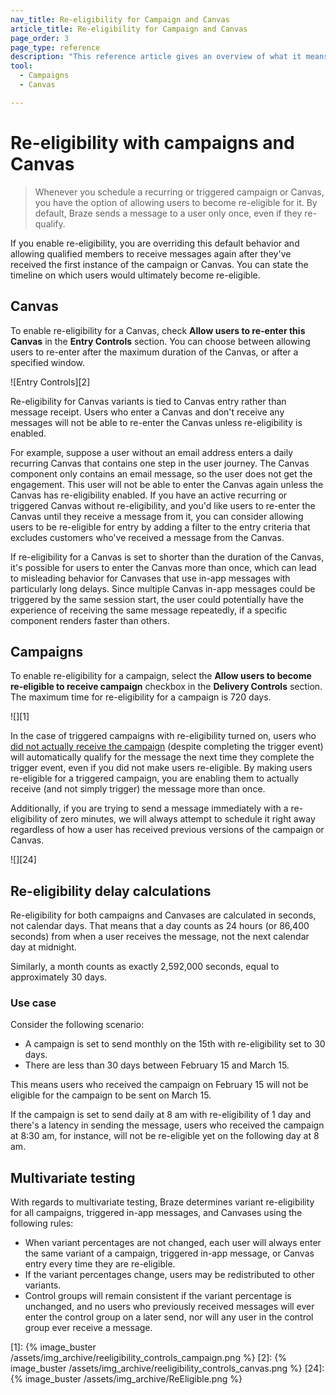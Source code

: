 ```yaml
---
nav_title: Re-eligibility for Campaign and Canvas
article_title: Re-eligibility for Campaign and Canvas
page_order: 3
page_type: reference
description: "This reference article gives an overview of what it means to allow users to become re-eligible to receive or re-enter a campaign or Canvas."
tool:
  - Campaigns
  - Canvas

---
```


# Re-eligibility with campaigns and Canvas

> Whenever you schedule a recurring or triggered campaign or Canvas, you have the option of allowing users to become re-eligible for it. By default, Braze sends a message to a user only once, even if they re-qualify. 

If you enable re-eligibility, you are overriding this default behavior and allowing qualified members to receive messages again after they've received the first instance of the campaign or Canvas. You can state the timeline on which users would ultimately become re-eligible.

## Canvas

To enable re-eligibility for a Canvas, check **Allow users to re-enter this Canvas** in the **Entry Controls** section. You can choose between allowing users to re-enter after the maximum duration of the Canvas, or after a specified window.

![Entry Controls][2]

Re-eligibility for Canvas variants is tied to Canvas entry rather than message receipt. Users who enter a Canvas and don't receive any messages will not be able to re-enter the Canvas unless re-eligibility is enabled. 

For example, suppose a user without an email address enters a daily recurring Canvas that contains one step in the user journey. The Canvas component only contains an email message, so the user does not get the engagement. This user will not be able to enter the Canvas again unless the Canvas has re-eligibility enabled. If you have an active recurring or triggered Canvas without re-eligibility, and you'd like users to re-enter the Canvas until they receive a message from it, you can consider allowing users to be re-eligible for entry by adding a filter to the entry criteria that excludes customers who've received a message from the Canvas.

If re-eligibility for a Canvas is set to shorter than the duration of the Canvas, it's possible for users to enter the Canvas more than once, which can lead to misleading behavior for Canvases that use in-app messages with particularly long delays. Since multiple Canvas in-app messages could be triggered by the same session start, the user could potentially have the experience of receiving the same message repeatedly, if a specific component renders faster than others.

## Campaigns

To enable re-eligibility for a campaign, select the **Allow users to become re-eligible to receive campaign** checkbox in the **Delivery Controls** section. The maximum time for re-eligibility for a campaign is 720 days.

![][1]

In the case of triggered campaigns with re-eligibility turned on, users who [did not actually receive the campaign]({{site.baseurl}}/user_guide/engagement_tools/campaigns/scheduling_and_organizing/delivery_types/triggered_delivery/#why-did-a-user-not-receive-my-triggered-campaign) (despite completing the trigger event) will automatically qualify for the message the next time they complete the trigger event, even if you did not make users re-eligible. By making users re-eligible for a triggered campaign, you are enabling them to actually receive (and not simply trigger) the message more than once.

Additionally, if you are trying to send a message immediately with a re-eligibility of zero minutes, we will always attempt to schedule it right away regardless of how a user has received previous versions of the campaign or Canvas.

![][24]

## Re-eligibility delay calculations

Re-eligibility for both campaigns and Canvases are calculated in seconds, not calendar days. That means that a day counts as 24 hours (or 86,400 seconds) from when a user receives the message, not the next calendar day at midnight.

Similarly, a month counts as exactly 2,592,000 seconds, equal to approximately 30 days.

### Use case

Consider the following scenario:
* A campaign is set to send monthly on the 15th with re-eligibility set to 30 days.
* There are less than 30 days between February 15 and March 15. 

This means users who received the campaign on February 15 will not be eligible for the campaign to be sent on March 15.

If the campaign is set to send daily at 8 am with re-eligibility of 1 day and there's a latency in sending the message, users who received the campaign at 8:30 am, for instance, will not be re-eligible yet on the following day at 8 am.

## Multivariate testing

With regards to multivariate testing, Braze determines variant re-eligibility for all campaigns, triggered in-app messages, and Canvases using the following rules:

- When variant percentages are not changed, each user will always enter the same variant of a campaign, triggered in-app message, or Canvas entry every time they are re-eligible.
- If the variant percentages change, users may be redistributed to other variants.
- Control groups will remain consistent if the variant percentage is unchanged, and no users who previously received messages will ever enter the control group on a later send, nor will any user in the control group ever receive a message.

[1]: {% image_buster /assets/img_archive/reeligibility_controls_campaign.png %}
[2]: {% image_buster /assets/img_archive/reeligibility_controls_canvas.png %}
[24]: {% image_buster /assets/img_archive/ReEligible.png %}
